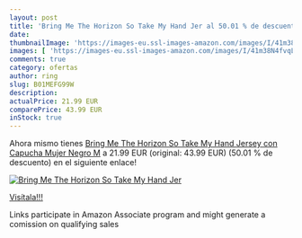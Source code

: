 ```yaml
---
layout: post
title: 'Bring Me The Horizon So Take My Hand Jer al 50.01 % de descuento'
date: 
thumbnailImage: 'https://images-eu.ssl-images-amazon.com/images/I/41m38N4fvqL._SL200_.jpg'
images: [ 'https://images-eu.ssl-images-amazon.com/images/I/41m38N4fvqL._SL200_.jpg' ]
comments: true
category: ofertas
author: ring
slug: B01MEFG99W
description:
actualPrice: 21.99 EUR
comparePrice: 43.99 EUR
inStock: true
---
```


Ahora mismo tienes [Bring Me The Horizon So Take My Hand Jersey con Capucha Mujer Negro M](https://www.amazon.es/dp/B01MEFG99W/?tag=tolees-21) a 21.99 EUR (original: 43.99 EUR) (50.01 %  de descuento) en el siguiente enlace!

[![Bring Me The Horizon So Take My Hand Jer](https://images-eu.ssl-images-amazon.com/images/I/41m38N4fvqL._SL200_.jpg)](https://www.amazon.es/dp/B01MEFG99W/?tag=tolees-21)

[Visítala!!!](https://www.amazon.es/dp/B01MEFG99W/?tag=tolees-21)

Links participate in Amazon Associate program and might generate a comission on qualifying sales
